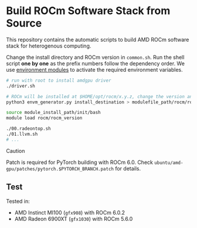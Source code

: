 # Build ROCm Software Stack from Source

This repository contains the automatic scripts to build AMD ROCm software stack for heterogenous computing.

Change the install directory and ROCm version in `common.sh`.
Run the shell script **one by one** as the prefix numbers follow the dependency order.
We use [environment modules](https://modules.readthedocs.io/en/latest/) to activate the required environment variables.

```bash
# run with root to install amdgpu driver
./driver.sh

# ROCm will be installed at $HOME/opt/rocm/x.y.z, change the version and install prefix in `common.sh`
python3 envm_generator.py install_destination > modulefile_path/rocm/rocm_version

source module_install_path/init/bash
module load rocm/rocm_version

./00.radeontop.sh
./01.llvm.sh
# ...
```

> [!CAUTION]
> Patch is required for PyTorch building with ROCm 6.0. Check `ubuntu/amd-gpu/patches/pytorch.$PYTORCH_BRANCH.patch` for details.

## Test

Tested in:
- AMD Instinct MI100 (`gfx908`) with ROCm 6.0.2
- AMD Radeon 6900XT (`gfx1030`) with ROCm 5.6.0

